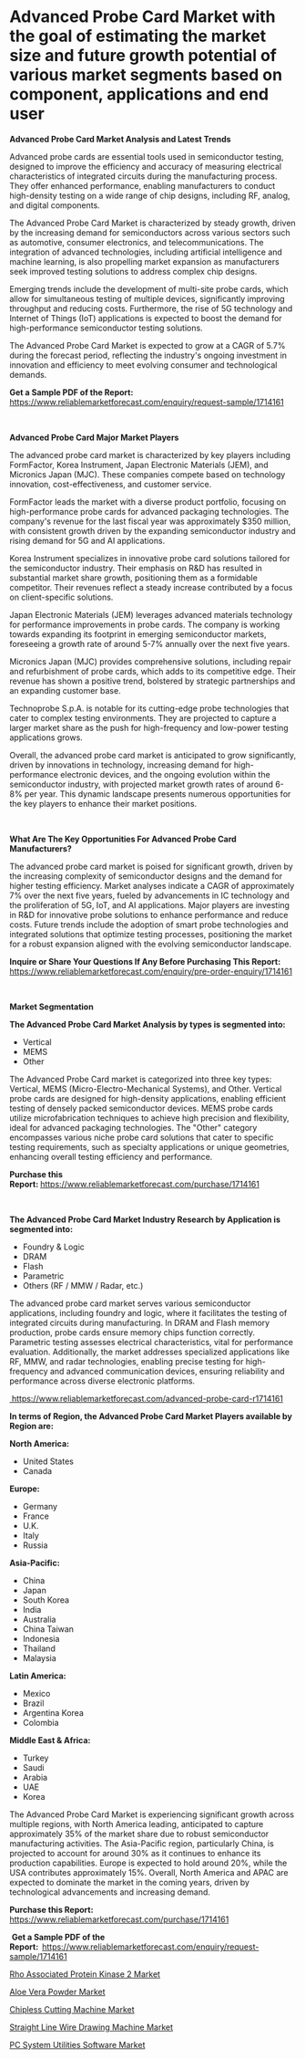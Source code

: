 <p><h1>Advanced Probe Card Market with the goal of estimating the market size and future growth potential of various market segments based on component, applications and end user</h1></p><p><strong>Advanced Probe Card Market Analysis and Latest Trends</strong></p>
<p><p>Advanced probe cards are essential tools used in semiconductor testing, designed to improve the efficiency and accuracy of measuring electrical characteristics of integrated circuits during the manufacturing process. They offer enhanced performance, enabling manufacturers to conduct high-density testing on a wide range of chip designs, including RF, analog, and digital components.</p><p>The Advanced Probe Card Market is characterized by steady growth, driven by the increasing demand for semiconductors across various sectors such as automotive, consumer electronics, and telecommunications. The integration of advanced technologies, including artificial intelligence and machine learning, is also propelling market expansion as manufacturers seek improved testing solutions to address complex chip designs.</p><p>Emerging trends include the development of multi-site probe cards, which allow for simultaneous testing of multiple devices, significantly improving throughput and reducing costs. Furthermore, the rise of 5G technology and Internet of Things (IoT) applications is expected to boost the demand for high-performance semiconductor testing solutions.</p><p>The Advanced Probe Card Market is expected to grow at a CAGR of 5.7% during the forecast period, reflecting the industry's ongoing investment in innovation and efficiency to meet evolving consumer and technological demands.</p></p>
<p><strong>Get a Sample PDF of the Report:&nbsp;</strong> <a href="https://www.reliablemarketforecast.com/enquiry/request-sample/1714161?utm_campaign=1398&utm_medium=2&utm_source=Github&utm_content=ia&utm_term=22102024&utm_id=advanced-probe-card">https://www.reliablemarketforecast.com/enquiry/request-sample/1714161</a></p>
<p>&nbsp;</p>
<p><strong>Advanced Probe Card Major Market Players</strong></p>
<p><p>The advanced probe card market is characterized by key players including FormFactor, Korea Instrument, Japan Electronic Materials (JEM), and Micronics Japan (MJC). These companies compete based on technology innovation, cost-effectiveness, and customer service.</p><p>FormFactor leads the market with a diverse product portfolio, focusing on high-performance probe cards for advanced packaging technologies. The company's revenue for the last fiscal year was approximately $350 million, with consistent growth driven by the expanding semiconductor industry and rising demand for 5G and AI applications.</p><p>Korea Instrument specializes in innovative probe card solutions tailored for the semiconductor industry. Their emphasis on R&D has resulted in substantial market share growth, positioning them as a formidable competitor. Their revenues reflect a steady increase contributed by a focus on client-specific solutions.</p><p>Japan Electronic Materials (JEM) leverages advanced materials technology for performance improvements in probe cards. The company is working towards expanding its footprint in emerging semiconductor markets, foreseeing a growth rate of around 5-7% annually over the next five years.</p><p>Micronics Japan (MJC) provides comprehensive solutions, including repair and refurbishment of probe cards, which adds to its competitive edge. Their revenue has shown a positive trend, bolstered by strategic partnerships and an expanding customer base.</p><p>Technoprobe S.p.A. is notable for its cutting-edge probe technologies that cater to complex testing environments. They are projected to capture a larger market share as the push for high-frequency and low-power testing applications grows.</p><p>Overall, the advanced probe card market is anticipated to grow significantly, driven by innovations in technology, increasing demand for high-performance electronic devices, and the ongoing evolution within the semiconductor industry, with projected market growth rates of around 6-8% per year. This dynamic landscape presents numerous opportunities for the key players to enhance their market positions.</p></p>
<p>&nbsp;</p>
<p><strong>What Are The Key Opportunities For Advanced Probe Card Manufacturers?</strong></p>
<p><p>The advanced probe card market is poised for significant growth, driven by the increasing complexity of semiconductor designs and the demand for higher testing efficiency. Market analyses indicate a CAGR of approximately 7% over the next five years, fueled by advancements in IC technology and the proliferation of 5G, IoT, and AI applications. Major players are investing in R&D for innovative probe solutions to enhance performance and reduce costs. Future trends include the adoption of smart probe technologies and integrated solutions that optimize testing processes, positioning the market for a robust expansion aligned with the evolving semiconductor landscape.</p></p>
<p><strong>Inquire or Share Your Questions If Any Before Purchasing This Report:</strong> <a href="https://www.reliablemarketforecast.com/enquiry/pre-order-enquiry/1714161?utm_campaign=1398&utm_medium=2&utm_source=Github&utm_content=ia&utm_term=22102024&utm_id=advanced-probe-card">https://www.reliablemarketforecast.com/enquiry/pre-order-enquiry/1714161</a></p>
<p>&nbsp;</p>
<p><strong>Market Segmentation</strong></p>
<p><strong>The Advanced Probe Card Market Analysis by types is segmented into:</strong></p>
<p><ul><li>Vertical</li><li>MEMS</li><li>Other</li></ul></p>
<p><p>The Advanced Probe Card market is categorized into three key types: Vertical, MEMS (Micro-Electro-Mechanical Systems), and Other. Vertical probe cards are designed for high-density applications, enabling efficient testing of densely packed semiconductor devices. MEMS probe cards utilize microfabrication techniques to achieve high precision and flexibility, ideal for advanced packaging technologies. The "Other" category encompasses various niche probe card solutions that cater to specific testing requirements, such as specialty applications or unique geometries, enhancing overall testing efficiency and performance.</p></p>
<p><strong>Purchase this Report:&nbsp;</strong><a href="https://www.reliablemarketforecast.com/purchase/1714161?utm_campaign=1398&utm_medium=2&utm_source=Github&utm_content=ia&utm_term=22102024&utm_id=advanced-probe-card">https://www.reliablemarketforecast.com/purchase/1714161</a></p>
<p>&nbsp;</p>
<p><strong>The Advanced Probe Card Market Industry Research by Application is segmented into:</strong></p>
<p><ul><li>Foundry & Logic</li><li>DRAM</li><li>Flash</li><li>Parametric</li><li>Others (RF / MMW / Radar, etc.)</li></ul></p>
<p><p>The advanced probe card market serves various semiconductor applications, including foundry and logic, where it facilitates the testing of integrated circuits during manufacturing. In DRAM and Flash memory production, probe cards ensure memory chips function correctly. Parametric testing assesses electrical characteristics, vital for performance evaluation. Additionally, the market addresses specialized applications like RF, MMW, and radar technologies, enabling precise testing for high-frequency and advanced communication devices, ensuring reliability and performance across diverse electronic platforms.</p></p>
<p><a href="https://www.reliablemarketforecast.com/advanced-probe-card-r1714161?utm_campaign=1398&utm_medium=2&utm_source=Github&utm_content=ia&utm_term=22102024&utm_id=advanced-probe-card">&nbsp;https://www.reliablemarketforecast.com/advanced-probe-card-r1714161</a></p>
<p><strong>In terms of Region, the Advanced Probe Card Market Players available by Region are:</strong></p>
<p>
    <p> <strong> North America: </strong>
        <ul>
            <li>United States</li>
            <li>Canada</li>
        </ul>
        </p> 
    <p> <strong> Europe: </strong>
        <ul>
            <li>Germany</li>
            <li>France</li>
            <li>U.K.</li>
            <li>Italy</li>
            <li>Russia</li>
        </ul>
        </p> 
    <p> <strong> Asia-Pacific: </strong>
        <ul>
            <li>China</li>
            <li>Japan</li>
            <li>South Korea</li>
            <li>India</li>
            <li>Australia</li>
            <li>China Taiwan</li>
            <li>Indonesia</li>
            <li>Thailand</li>
            <li>Malaysia</li>
        </ul>
        </p> 
    <p> <strong> Latin America: </strong>
        <ul>
            <li>Mexico</li>
            <li>Brazil</li>
            <li>Argentina Korea</li>
            <li>Colombia</li>
        </ul>
        </p> 
    <p> <strong> Middle East & Africa: </strong>
        <ul>
            <li>Turkey</li>
            <li>Saudi</li>
            <li>Arabia</li>
            <li>UAE</li>
            <li>Korea</li>
        </ul>
    </p>
    </p>
<p><p>The Advanced Probe Card Market is experiencing significant growth across multiple regions, with North America leading, anticipated to capture approximately 35% of the market share due to robust semiconductor manufacturing activities. The Asia-Pacific region, particularly China, is projected to account for around 30% as it continues to enhance its production capabilities. Europe is expected to hold around 20%, while the USA contributes approximately 15%. Overall, North America and APAC are expected to dominate the market in the coming years, driven by technological advancements and increasing demand.</p></p>
<p><strong>Purchase this Report: </strong><a href="https://www.reliablemarketforecast.com/purchase/1714161?utm_campaign=1398&utm_medium=2&utm_source=Github&utm_content=ia&utm_term=22102024&utm_id=advanced-probe-card">https://www.reliablemarketforecast.com/purchase/1714161</a></p>
<p>&nbsp;<strong>Get a Sample PDF of the Report:&nbsp;&nbsp;</strong><a href="https://www.reliablemarketforecast.com/enquiry/request-sample/1714161?utm_campaign=1398&utm_medium=2&utm_source=Github&utm_content=ia&utm_term=22102024&utm_id=advanced-probe-card">https://www.reliablemarketforecast.com/enquiry/request-sample/1714161</a></p>
<p><strong></strong></p>
<p><p><a href="https://www.linkedin.com/pulse/rho-associated-protein-kinase-2-market-revolution-2024--3p3hc?utm_campaign=1398&utm_medium=2&utm_source=Github&utm_content=ia&utm_term=22102024&utm_id=advanced-probe-card">Rho Associated Protein Kinase 2 Market</a></p><p><a href="https://github.com/angilauio/Market-Research-Report-List-1/blob/main/aloe-vera-powder-market.md?utm_campaign=1398&utm_medium=2&utm_source=Github&utm_content=ia&utm_term=22102024&utm_id=advanced-probe-card">Aloe Vera Powder Market</a></p><p><a href="https://issuu.com/reportprime-2/docs/chipless-cutting-machine-market-siz_3f061be5e274cb?utm_campaign=1398&utm_medium=2&utm_source=Github&utm_content=ia&utm_term=22102024&utm_id=advanced-probe-card">Chipless Cutting Machine Market</a></p><p><a href="https://issuu.com/reportprime-2/docs/straight-line-wire-drawing-machine-_2824d4c6cf2293?utm_campaign=1398&utm_medium=2&utm_source=Github&utm_content=ia&utm_term=22102024&utm_id=advanced-probe-card">Straight Line Wire Drawing Machine Market</a></p><p><a href="https://www.linkedin.com/pulse/global-pc-system-utilities-software-market-landscape-future-trends-o4xuc?utm_campaign=1398&utm_medium=2&utm_source=Github&utm_content=ia&utm_term=22102024&utm_id=advanced-probe-card">PC System Utilities Software Market</a></p></p>
